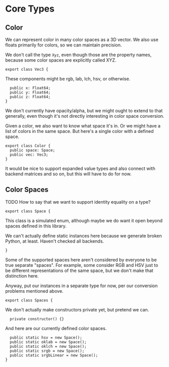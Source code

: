 # Core Types

## Color

We can represent color in many color spaces as a 3D vector. We also use floats
primarily for colors, so we can maintain precision.

We don't call the type `Xyz`, even though those are the property names, because
some color spaces are explicitly called XYZ.

    export class Vec3 {

These components might be rgb, lab, lch, hsv, or otherwise.

      public x: Float64;
      public y: Float64;
      public z: Float64;
    }

We don't currently have opacity/alpha, but we might ought to extend to that
generally, even though it's not directly interesting in color space conversion.

Given a color, we also want to know what space it's in. Or we might have a list
of colors in the same space. But here's a single color with a defined space.

    export class Color {
      public space: Space;
      public vec: Vec3;
    }

It would be nice to support expanded value types and also connect with backend
matrices and so on, but this will have to do for now.

## Color Spaces

TODO How to say that we want to support identity equality on a type?

    export class Space {

This class is a simulated enum, although maybe we do want it open beyond spaces
defined in this library.

We can't actually define static instances here because we generate broken
Python, at least. Haven't checked all backends.

    }

Some of the supported spaces here aren't considered by everyone to be true
separate "spaces". For example, some consider RGB and HSV just to be different
representations of the same space, but we don't make that distinction here.

Anyway, put our instances in a separate type for now, per our conversion
problems mentioned above.

    export class Spaces {

We don't actually make constructors private yet, but pretend we can.

      private constructor() {}

And here are our currently defined color spaces.

      public static hsv = new Space();
      public static oklab = new Space();
      public static oklch = new Space();
      public static srgb = new Space();
      public static srgbLinear = new Space();
    }
